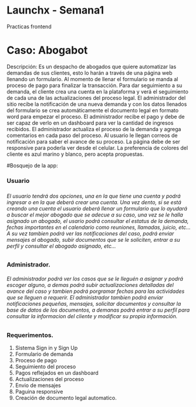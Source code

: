 # Launchx - Semana1
Practicas frontend 

# Caso: Abogabot
Descripción: Es un despacho de abogados que quiere automatizar las demandas de sus clientes, esto lo harán a través de una página web llenando un formulario. Al momento de llenar el formulario se manda al proceso de pago para finalizar la transacción. Para dar seguimiento a su demanda, el cliente crea una cuenta en la plataforma y verá el seguimiento de cada una de las actualizaciones del proceso legal. El administrador del sitio recibe la notificación de una nueva demanda y con los datos llenados del formulario se crea automáticamente el documento legal en formato word para empezar el proceso. El administrador recibe el pago y debe de ser capaz de verlo en un dashboard para ver la cantidad de ingresos recibidos. El administrador actualiza el proceso de la demanda y agrega comentarios en cada paso del proceso. Al usuario le llegan correos de notificación para saber el avance de su proceso. La página debe de ser responsive para poderla ver desde el celular. La preferencia de colores del cliente es azul marino y blanco, pero acepta propuestas.

#Bosquejo de la app: 
<h3>Usuario<h3>
<h6>El usuario tendrá dos opciones, una en la que tiene una cuenta y podrá ingresar o en la que deberá crear una cuenta. Una vez dento, si se está creando una cuenta el usuario deberá llenar un formulario que lo ayudará a buscar el mejor abogado que se adecue a su caso, una vez se le halla asignado un abogado, el usario podrá consultar el estatus de la demanda, fechas importantes en el calendario como reuniones, llamadas, juicio, etc... A su vez tambien podrá ver las notificaciones del caso, podrá enviar mensajes al abogado, subir documentos que se le soliciten, entrar a su perfil y consultar el abogado asignado, etc...<h6>
<h3>Administrador.</h3>

<h6>El administrador podrá ver los casos que se le lleguén a asignar y podrá escoger alguno, a demas podrá subir actualizaciones detalladas del avance del caso y tambien podrá porgramar fechas para las actividades que se lleguen a requerir. El administrador tambien podrá envíar notificaciones pequeñas, mensajes, solicitar documentos y consultar la base de datos de los documentos, a demanas podrá entrar a su perfil para consultar la informacion del cliente y modificar su propia información.</h6>

<h3>Requerimentos.</h3>
<div>
	<ol>
		<li>Sistema Sign in y Sign Up</li>
		<li>Formulario de demanda</li>
		<li>Proceso de pago</li>
		<li>Seguimiento del proceso</li>
		<li>Pagos reflejados en un dashboard</li>
		<li>Actualizaciones del proceso</li>
		<li>Envio de mensajes</li>
		<li>Paguina responsive</li>
		<li>Creación de documento legal automatico.</li>
	</ol>
</div>
